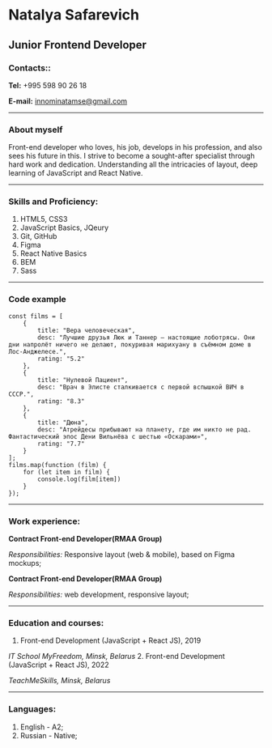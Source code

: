 # Natalya Safarevich

## Junior Frontend Developer

### Contacts::

**Tel:** +995 598 90 26 18

**E-mail:** innominatamse@gmail.com

---

### About myself

Front-end developer who loves, his job, develops in his profession, and also sees his future in this. I strive to become a sought-after specialist through hard work and dedication. Understanding all the intricacies of layout, deep learning of JavaScript and React Native.

---

### Skills and Proficiency:

1. HTML5, CSS3
2. JavaScript Basics, JQeury
3. Git, GitHub
4. Figma
5. React Native Basics
6. BEM
7. Sass

---

### Code example

```
const films = [
    {
        title: "Вера человеческая",
        desc: "Лучшие друзья Люк и Таннер – настоящие лоботрясы. Они дни напролёт ничего не делают, покуривая марихуану в съёмном доме в Лос-Анджелесе.",
        rating: "5.2"
    },
    {
        title: "Нулевой Пациент",
        desc: "Врач в Элисте сталкивается с первой вспышкой ВИЧ в СССР.",
        rating: "8.3"
    },
    {
        title: "Дюна",
        desc: "Атрейдесы прибывают на планету, где им никто не рад. Фантастический эпос Дени Вильнёва с шестью «Оскарами»",
        rating: "7.7"
    }
];
films.map(function (film) {
    for (let item in film) {
        console.log(film[item])
    }
});

```

---

### Work experience:

**Contract Front-end Developer(RMAA Group)**

_Responsibilities:_
Responsive layout (web & mobile), based on Figma mockups;

**Contract Front-end Developer(RMAA Group)**

_Responsibilities:_
web development, responsive layout;

---

### Education and courses:

1. Front-end Development (JavaScript + React JS), 2019

_IT School MyFreedom, Minsk, Belarus_
2. Front-end Development (JavaScript + React JS), 2022

_TeachMeSkills, Minsk, Belarus_

---

### Languages:

1. English - A2;
2. Russian - Native;
